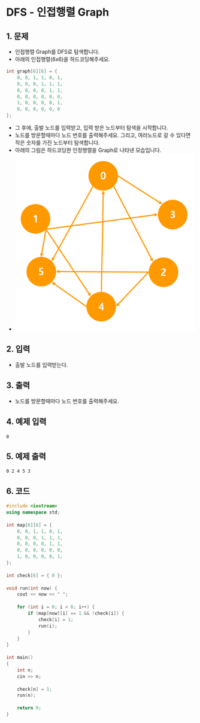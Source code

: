 # DFS - 인접행렬 Graph

## 1. 문제
- 인접행렬 Graph를 DFS로 탐색합니다.
- 아래의 인접행렬(6x6)을 하드코딩해주세요.

```c++
int graph[6][6] = {
    0, 0, 1, 1, 0, 1,
    0, 0, 0, 1, 1, 1,
    0, 0, 0, 0, 1, 1,
    0, 0, 0, 0, 0, 0,
    1, 0, 0, 0, 0, 1,
  	0, 0, 0, 0, 0, 0
};
```

- 그 후에, 출발 노드를 입력받고, 입력 받은 노드부터 탐색을 시작합니다.
- 노드를 방문할때마다 노드 번호를 출력해주세요. 그리고, 여러노드로 갈 수 있다면 작은 숫자를 가진 노드부터 탐색합니다.
- 아래의 그림은 하드코딩한 인정행렬을 Graph로 나타낸 모습입니다.
- <img src="./Graph01.png" alt="Graph" style="zoom:77%;" />

## 2. 입력
- 출발 노드를 입력받는다.

## 3. 출력
- 노드를 방문할때마다 노드 번호를 출력해주세요.

## 4. 예제 입력
```
0
```

## 5. 예제 출력
```
0 2 4 5 3
```

## 6. 코드
```c++
#include <iostream>
using namespace std;

int map[6][6] = {
    0, 0, 1, 1, 0, 1,
    0, 0, 0, 1, 1, 1,
    0, 0, 0, 0, 1, 1,
    0, 0, 0, 0, 0, 0,
    1, 0, 0, 0, 0, 1,
};

int check[6] = { 0 };

void run(int now) {
    cout << now << " ";

    for (int i = 0; i < 6; i++) {
        if (map[now][i] == 1 && !check[i]) {
            check[i] = 1;
            run(i);
        }
    }
}

int main()
{
    int n;
    cin >> n;

    check[n] = 1;
    run(n);

    return 0;
}
```
